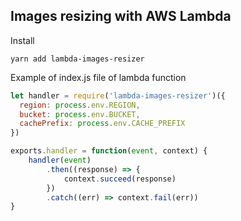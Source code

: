 Images resizing with AWS Lambda
---
Install
```
yarn add lambda-images-resizer
```

Example of  index.js file of lambda function
```js
let handler = require('lambda-images-resizer')({
  region: process.env.REGION,
  bucket: process.env.BUCKET,
  cachePrefix: process.env.CACHE_PREFIX
})

exports.handler = function(event, context) {
    handler(event)
        .then((response) => {
            context.succeed(response)
        })
        .catch((err) => context.fail(err))
}
```
